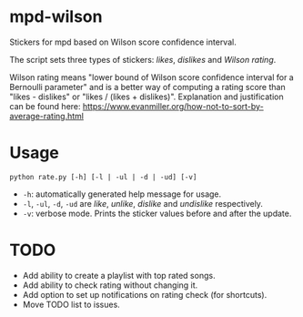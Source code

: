 # mpd-wilson
Stickers for mpd based on Wilson score confidence interval.

The script sets three types of stickers: *likes*, *dislikes* and *Wilson rating*.

Wilson rating means "lower bound of Wilson score confidence interval for a Bernoulli parameter" and is a better way of computing a rating score than "likes - dislikes" or "likes / (likes + dislikes)". Explanation and justification can be found here: https://www.evanmiller.org/how-not-to-sort-by-average-rating.html

# Usage
`python rate.py [-h] [-l | -ul | -d | -ud] [-v]
`

* `-h`: automatically generated help message for usage.
* `-l`, `-ul`, `-d`, `-ud` are *like*, *unlike*, *dislike* and *undislike* respectively. 
* `-v`: verbose mode. Prints the sticker values before and after the update.

# TODO

* Add ability to create a playlist with top rated songs.
* Add ability to check rating without changing it.
* Add option to set up notifications on rating check (for shortcuts).
* Move TODO list to issues.